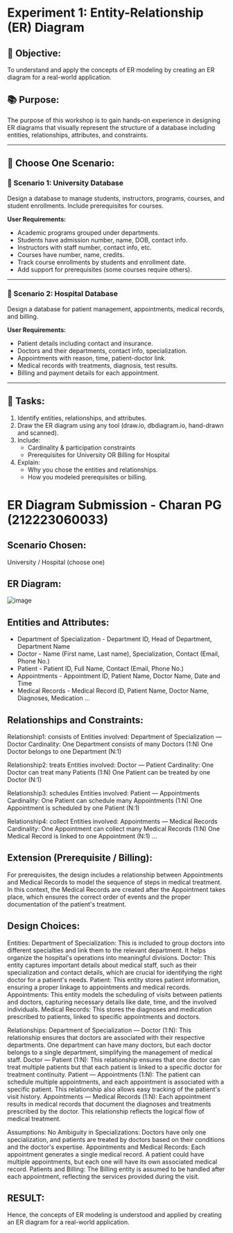 
# Experiment 1: Entity-Relationship (ER) Diagram

## 🎯 Objective:
To understand and apply the concepts of ER modeling by creating an ER diagram for a real-world application.

## 📚 Purpose:
The purpose of this workshop is to gain hands-on experience in designing ER diagrams that visually represent the structure of a database including entities, relationships, attributes, and constraints.

---

## 🧪 Choose One Scenario:

### 🔹 Scenario 1: University Database
Design a database to manage students, instructors, programs, courses, and student enrollments. Include prerequisites for courses.

**User Requirements:**
- Academic programs grouped under departments.
- Students have admission number, name, DOB, contact info.
- Instructors with staff number, contact info, etc.
- Courses have number, name, credits.
- Track course enrollments by students and enrollment date.
- Add support for prerequisites (some courses require others).

---

### 🔹 Scenario 2: Hospital Database
Design a database for patient management, appointments, medical records, and billing.

**User Requirements:**
- Patient details including contact and insurance.
- Doctors and their departments, contact info, specialization.
- Appointments with reason, time, patient-doctor link.
- Medical records with treatments, diagnosis, test results.
- Billing and payment details for each appointment.

---

## 📝 Tasks:
1. Identify entities, relationships, and attributes.
2. Draw the ER diagram using any tool (draw.io, dbdiagram.io, hand-drawn and scanned).
3. Include:
   - Cardinality & participation constraints
   - Prerequisites for University OR Billing for Hospital
4. Explain:
   - Why you chose the entities and relationships.
   - How you modeled prerequisites or billing.


# ER Diagram Submission - Charan PG (212223060033)

## Scenario Chosen:
University / Hospital (choose one)

## ER Diagram:
![image](https://github.com/user-attachments/assets/1167d277-7df5-4895-8649-19dfad9ec0e1)


## Entities and Attributes:
- Department of Specialization - Department ID, Head of Department, Department Name
- Doctor - Name (First name, Last name), Specialization, Contact (Email, Phone No.)
- Patient - Patient ID, Full Name, Contact (Email, Phone No.)
- Appointments - Appointment ID, Patient Name, Doctor Name, Date and Time
- Medical Records - Medical Record ID, Patient Name, Doctor Name, Diagnoses, Medication
...

## Relationships and Constraints:
Relationship1: consists of
Entities involved: Department of Specialization — Doctor
Cardinality:
One Department consists of many Doctors (1:N)
One Doctor belongs to one Department (N:1)

Relationship2: treats
Entities involved: Doctor — Patient
Cardinality:
One Doctor can treat many Patients (1:N)
One Patient can be treated by one Doctor (N:1)

Relationship3: schedules
Entities involved: Patient — Appointments
Cardinality:
One Patient can schedule many Appointments (1:N)
One Appointment is scheduled by one Patient (N:1)

Relationship4: collect 
Entities involved: Appointments — Medical Records
Cardinality:
One Appointment can collect many Medical Records (1:N)
One Medical Record is linked to one Appointment (N:1)
...

## Extension (Prerequisite / Billing):
For prerequisites, the design includes a relationship between Appointments and Medical Records to model the sequence of steps in medical treatment. In this context, the Medical Records are created after the Appointment takes place, which ensures the correct order of events and the proper documentation of the patient's treatment.

## Design Choices:
Entities:
Department of Specialization: This is included to group doctors into different specialties and link them to the relevant department. It helps organize the hospital's operations into meaningful divisions.
Doctor: This entity captures important details about medical staff, such as their specialization and contact details, which are crucial for identifying the right doctor for a patient's needs.
Patient: This entity stores patient information, ensuring a proper linkage to appointments and medical records.
Appointments: This entity models the scheduling of visits between patients and doctors, capturing necessary details like date, time, and the involved individuals.
Medical Records: This stores the diagnoses and medication prescribed to patients, linked to specific appointments and doctors.

Relationships:
Department of Specialization — Doctor (1:N): This relationship ensures that doctors are associated with their respective departments. One department can have many doctors, but each doctor belongs to a single department, simplifying the management of medical staff.
Doctor — Patient (1:N): This relationship ensures that one doctor can treat multiple patients but that each patient is linked to a specific doctor for treatment continuity.
Patient — Appointments (1:N): The patient can schedule multiple appointments, and each appointment is associated with a specific patient. This relationship also allows easy tracking of the patient's visit history.
Appointments — Medical Records (1:N): Each appointment results in medical records that document the diagnoses and treatments prescribed by the doctor. This relationship reflects the logical flow of medical treatment.

Assumptions:
No Ambiguity in Specializations: Doctors have only one specialization, and patients are treated by doctors based on their conditions and the doctor's expertise.
Appointments and Medical Records: Each appointment generates a single medical record. A patient could have multiple appointments, but each one will have its own associated medical record.
Patients and Billing: The Billing entity is assumed to be handled after each appointment, reflecting the services provided during the visit.

## RESULT:
Hence, the concepts of ER modeling is understood and applied by creating an ER diagram for a real-world application.
